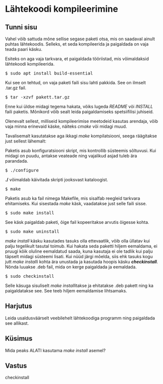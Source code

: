 # Lähtekoodi kompileerimine

## Tunni sisu

Vahel võib sattuda mõne sellise segase paketi otsa, mis on saadaval ainult puhtas lähtekoodis. Selleks, et seda kompileerida ja paigaldada on vaja teada paari käsku.

Esiteks on aga vaja tarkvara, et paigaldada tööriistad, mis võimaldaksid lähtekoodi kompileerida.

<pre>$ sudo apt install build-essential</pre>

Kui see on tehtud, on vaja paketi faili sisu lahti pakkida. See on ilmselt .tar.gz fail.

<pre>$ tar -xzvf pakett.tar.gz</pre>

Enne kui üldse midagi tegema hakata, võiks lugeda *README* või *INSTALL* faili paketis. Mõnikord võib sealt leida paigaldamiseks spetsiifilisi juhiseid. 

Olenevalt sellest, milliseid kompileerimise meetodeid kasutas arendaja, võib vaja minna erinevaid käske, näiteks *cmake* või midagi muud.

Tavalisemalt kasutatakse aga ikkagi *make* kompilatsiooni, seega räägitakse just sellest lähemalt:

Paketis asub konfiguratsiooni skript, mis kontrollib süsteemis sõltuvusi. Kui midagi on puudu, antakse veateade ning vajalikud asjad tuleb ära parandada.

<pre>$ ./configure</pre>

<b>./</b> võimaldab käivitada skripti jooksvast kataloogist.

<pre>$ make</pre>

Paketis asub ka fail nimega Makefile, mis sisalfab reegleid tarkvara ehitamiseks. Kui sisestada *make* käsk, vaadatakse just selle faili sisse.

<pre>$ sudo make install</pre>

See käsk paigaldab paketi, õige fail kopeeritakse arvutis õigesse kohta.

<pre>$ sudo make uninstall</pre>

*make install* käsku kasutades tasuks olla ettevaatlik, võib olla üllatav kui palju tegelikult tasutal toimub. Kui hakata seda paketti hiljem eemaldama, ei pruugi kõik oluline eemaldatud saada, kuna kasutaja ei ole tadlik kui palju täpselt midagi süsteemi lisati. Kui nüüd järgi mõelda, siis ehk tasuks kogu jutt *make install*i kohta ära unustada ja kasutada hoopis käsku  <b>*checkinstall*</b>. Nõnda luuakse .deb fail, mida on kerge paigaldada ja eemaldada.

<pre>$ sudo checkinstall</pre> 

Selle käsuga sisuliselt *make install*itakse ja ehitatakse .deb pakett ning ka paigaldatakse see. See teeb hiljem eemaldamise lihtsamaks.

## Harjutus

Leida usaldusväärselt veebilehelt lähtekoodiga programm ning paigaldada see allikast.

## Küsimus

Mida peaks ALATI kasutama *make install* asemel?

## Vastus

checkinstall

